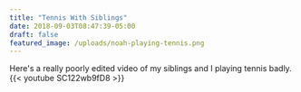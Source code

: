 ```yaml
---
title: "Tennis With Siblings"
date: 2018-09-03T08:47:39-05:00
draft: false
featured_image: /uploads/noah-playing-tennis.png
---
```


Here's a really poorly edited video of my siblings and I playing tennis badly.
{{< youtube SC122wb9fD8 >}}
